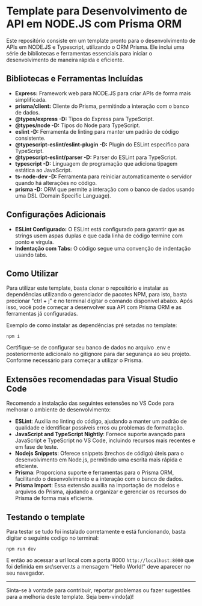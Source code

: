 # Template para Desenvolvimento de API em NODE.JS com Prisma ORM
Este repositório consiste em um template pronto para o desenvolvimento de APIs em NODE.JS e Typescript, utilizando o ORM Prisma. Ele inclui uma série de bibliotecas e ferramentas essenciais para iniciar o desenvolvimento de maneira rápida e eficiente.

## Bibliotecas e Ferramentas Incluídas
- **Express:** Framework web para NODE.JS para criar APIs de forma mais simplificada.</br>
- **prisma/client:** Cliente do Prisma, permitindo a interação com o banco de dados.</br>
- **@types/express -D:** Tipos do Express para TypeScript.</br>
- **@types/node -D:** Tipos do Node para TypeScript.</br>
- **eslint -D:** Ferramenta de linting para manter um padrão de código consistente.</br>
- **@typescript-eslint/eslint-plugin -D:** Plugin do ESLint específico para TypeScript.</br>
- **@typescript-eslint/parser -D:** Parser do ESLint para TypeScript.</br>
- **typescript -D:** Linguagem de programação que adiciona tipagem estática ao JavaScript.</br>
- **ts-node-dev -D:** Ferramenta para reiniciar automaticamente o servidor quando há alterações no código.</br>
- **prisma -D:** ORM que permite a interação com o banco de dados usando uma DSL (Domain Specific Language).</br>

## Configurações Adicionais
- **ESLint Configurado:** O ESLint está configurado para garantir que as strings usem aspas duplas e que cada linha de código termine com ponto e vírgula.</br>
- **Indentação com Tabs:** O código segue uma convenção de indentação usando tabs.</br>

## Como Utilizar
Para utilizar este template, basta clonar o repositório e instalar as dependências utilizando o gerenciador de pacotes NPM, para isto, basta precionar "ctrl + j" e no terminal digitar o comando disponivel abaixo. Após isso, você pode começar a desenvolver sua API com Prisma ORM e as ferramentas já configuradas.

Exemplo de como instalar as dependências pré setadas no template:
```
npm i
```

Certifique-se de configurar seu banco de dados no arquivo .env e posteriormente adicionalo no gitignore para dar segurança ao seu projeto. Conforme necessário para começar a utilizar o Prisma.

## Extensões recomendadas para Visual Studio Code
Recomendo a instalação das seguintes extensões no VS Code para melhorar o ambiente de desenvolvimento:

- **ESLint**: Auxilia no linting do código, ajudando a manter um padrão de qualidade e identificar possíveis erros ou problemas de formatação.
- **JavaScript and TypeScript Nightly**: Fornece suporte avançado para JavaScript e TypeScript no VS Code, incluindo recursos mais recentes e em fase de teste.
- **Nodejs Snippets**: Oferece snippets (trechos de código) úteis para o desenvolvimento em Node.js, permitindo uma escrita mais rápida e eficiente.
- **Prisma**: Proporciona suporte e ferramentas para o Prisma ORM, facilitando o desenvolvimento e a interação com o banco de dados.
- **Prisma Import**: Essa extensão auxilia na importação de modelos e arquivos do Prisma, ajudando a organizar e gerenciar os recursos do Prisma de forma mais eficiente.


## Testando o template
Para testar se tudo foi instalado corretamente e está funcionando, basta digitar o seguinte codigo no terminal:

```
npm run dev
```

E então ao acessar a url local com a porta 8000 ``http://localhost:8000`` que foi definida em src\server.ts a mensagem "Hello World!" deve aparecer no seu navegador.
<hr>

Sinta-se à vontade para contribuir, reportar problemas ou fazer sugestões para a melhoria deste template. Seja bem-vindo(a)!
